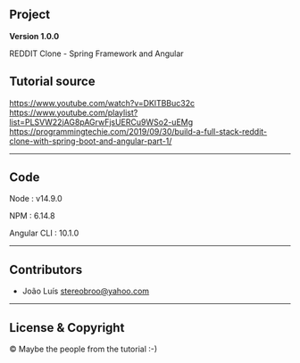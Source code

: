 ## Project

**Version 1.0.0**

REDDIT Clone - Spring Framework and Angular

## Tutorial source

https://www.youtube.com/watch?v=DKlTBBuc32c
https://www.youtube.com/playlist?list=PLSVW22jAG8pAGrwFjsUERCu9WSo2-uEMg
https://programmingtechie.com/2019/09/30/build-a-full-stack-reddit-clone-with-spring-boot-and-angular-part-1/

---

## Code

Node : v14.9.0

NPM : 6.14.8

Angular CLI : 10.1.0

---

## Contributors

- João Luís <stereobroo@yahoo.com>

---

## License & Copyright

© Maybe the people from the tutorial :-)